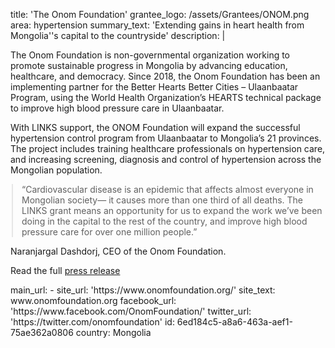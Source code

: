 title: 'The Onom Foundation'
grantee_logo: /assets/Grantees/ONOM.png
area: hypertension
summary_text: 'Extending gains in heart health from Mongolia''s capital to the countryside'
description: |
  <p>The Onom Foundation is non-governmental organization working to promote sustainable progress in Mongolia by advancing education, healthcare, and democracy. Since 2018, the Onom Foundation has been an implementing partner for the Better Hearts Better Cities – Ulaanbaatar Program, using the World Health Organization’s HEARTS technical package to improve high blood pressure care in Ulaanbaatar.
  </p>
  <p>With LINKS support, the ONOM Foundation will expand the successful hypertension control program from Ulaanbaatar to Mongolia’s 21 provinces. The project includes training healthcare professionals on hypertension care, and increasing screening, diagnosis and control of hypertension across the Mongolian population.
  </p>
  <blockquote style="margin-left: 2px;">“Cardiovascular disease is an epidemic that affects almost everyone in Mongolian society— it causes more than one third of all deaths. The LINKS grant means an opportunity for us to expand the work we’ve been doing in the capital to the rest of the country, and improve high blood pressure care for over one million people.”
  </blockquote>
  <p>Naranjargal Dashdorj, CEO of the Onom Foundation.
  </p>
  <p>Read the full <a href="https://www.linkscommunity.org/assets/Grantees/onom-foundation_mongolia_links-grant-press-release-11-2019.pdf" target="_blank">press release</a>
  </p>
main_url:
  -
    site_url: 'https://www.onomfoundation.org/'
    site_text: www.onomfoundation.org
facebook_url: 'https://www.facebook.com/OnomFoundation/'
twitter_url: 'https://twitter.com/onomfoundation'
id: 6ed184c5-a8a6-463a-aef1-75ae362a0806
country: Mongolia
